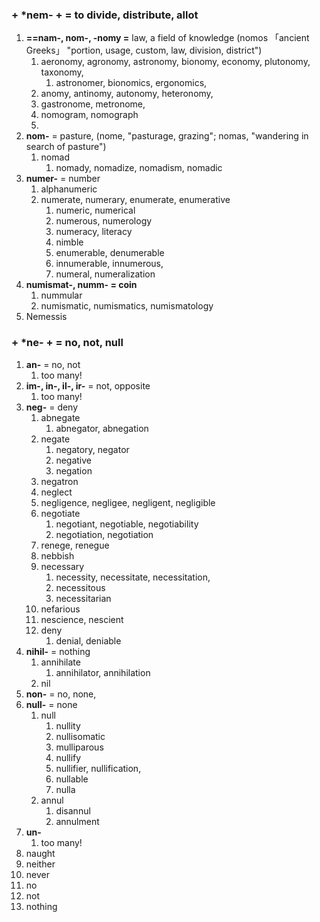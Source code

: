 ### + \*nem- + = to divide, distribute, allot
1. **==nam-, nom-, -nomy =** law, a field of knowledge (nomos 「ancient Greeks」 "portion, usage, custom, law, division, district")
	1. aeronomy, agronomy, astronomy, bionomy, economy, plutonomy, taxonomy, 
		1. astronomer, bionomics, ergonomics, 
	2. anomy, antinomy, autonomy, heteronomy,
	3. gastronome, metronome, 
	4. nomogram, nomograph
	5. 
2. **nom-** = pasture, (nome, "pasturage, grazing"; nomas, "wandering in search of pasture")
	1. nomad
		1. nomady, nomadize, nomadism, nomadic
3. **numer-** = number
	1. alphanumeric
	2. numerate, numerary, enumerate, enumerative
		1. numeric, numerical
		2. numerous, numerology
		3. numeracy, literacy
		4. nimble
		5. enumerable, denumerable
		6. innumerable, innumerous, 
		7. numeral, numeralization
4. **numismat-, numm- = coin**
	1. nummular
	2. numismatic, numismatics, numismatology
5. Nemessis


### + \*ne- + = no, not, null
1. **an-** = no, not
	1. too many!
2. **im-, in-, il-, ir-** = not, opposite
	1. too many!
3. **neg-** = deny
	1. abnegate
		1. abnegator, abnegation
	2. negate
		1. negatory, negator
		2. negative
		3. negation
	3. negatron
	4. neglect
	5. negligence, negligee, negligent, negligible
	6. negotiate
		1. negotiant, negotiable, negotiability
		2. negotiation, negotiation
	7. renege, renegue
	8. nebbish
	9. necessary
		1. necessity, necessitate, necessitation, 
		2. necessitous
		3. necessitarian
	10. nefarious
	11. nescience, nescient
	12. deny
		1. denial, deniable
4. **nihil-** = nothing
	1. annihilate
		1. annihilator, annihilation
	2. nil
5. **non-** = no, none, 
6. **null-** = none
	1. null
		1. nullity
		2. nullisomatic
		3. mulliparous
		4. nullify
		5. nullifier, nullification, 
		6. nullable
		7. nulla
	2. annul
		1. disannul
		2. annulment
7. **un-**
	1. too many!
8. naught
9. neither
10. never
11. no
12. not
13. nothing

